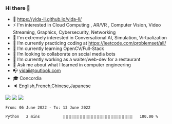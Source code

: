 ### Hi there 👋

<!--
**yida-li/yida-li** is a ✨ _special_ ✨ repository because its `README.md` (this file) appears on your GitHub profile.

Here are some ideas to get you started:

- 🔭 I’m currently working on ...

- 📫 How to reach me: ...
- 😄 Pronouns: ...
- ⚡ Fun fact: ...
- 🌱 I’m currently working on: <span class="edit-link"><a href="https://github.com/yida-li/Rubik-Cube" target="_blank"><i class="fa fa-github"></i> Pandora's box</a></span>
-->
- 🤔  https://yida-li.github.io/yida-li/
- ⚡   I'm interested in Cloud Computing , AR/VR , Computer Vision, Video Streaming, Graphics, Cybersecurity, Networking
- 💫  I'm extremely interested in Conversational AI, Simulation, Virtualization  
- 🌱  I’m currently practicing coding at https://leetcode.com/problemset/all/
- 🔭  I’m currently learning OpenCV/Full-Stack
- 👯  I’m looking to collaborate on social media bots
- 🔭  I’m currently working as a waiter/web-dev for a restaurant
- 💬  Ask me about what I learned in computer engineering 
- 📭  yidaii@outlook.com
- 🎓  Concordia
- :speaker: English,French,Chinese,Japanese

<a href="https://wakatime.com"><img src="https://wakatime.com/share/@yida/b093ff7d-e18f-4b6a-ba1a-d4fca6889097.png" /></a>
<a href="https://wakatime.com"><img src="https://wakatime.com/share/@yida/1ddef05f-4f9f-45f1-90ef-b0801ebe62dd.png" /></a>
<a href="https://wakatime.com"><img src="https://wakatime.com/share/@yida/70cea4fe-8d6a-4248-bb47-ff5cc6a8ddc5.png" /></a>
<!--START_SECTION:waka-->

```text
From: 06 June 2022 - To: 13 June 2022

Python   2 mins          ⣿⣿⣿⣿⣿⣿⣿⣿⣿⣿⣿⣿⣿⣿⣿⣿⣿⣿⣿⣿⣿⣿⣿⣿⣿   100.00 %
```

<!--END_SECTION:waka-->
